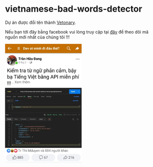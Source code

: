 # vietnamese-bad-words-detector

Dự án được đổi tên thành [Vetonary](https://github.com/theanishtar/vetonary).

Nếu bạn tới đây bằng facebook vui lòng truy cập tại [đây](https://github.com/theanishtar/vetonary) để theo dõi mã nguồn mới nhất của chúng tôi !!!


<img src="./b7835f17-cb5b-4369-8567-a7d258ec837a.jpg" alt="Tên hình ảnh" style="max-width:100%; width: 50%;">

